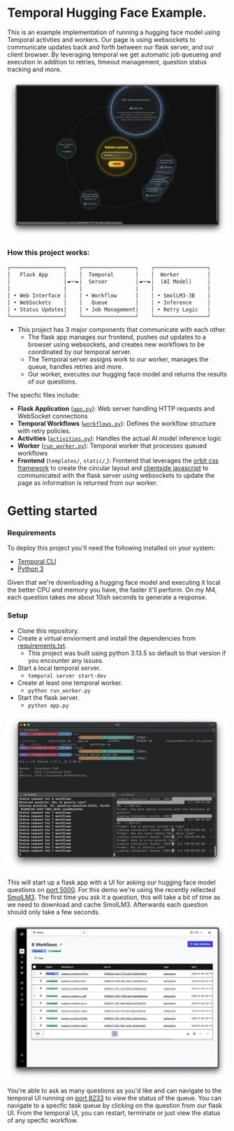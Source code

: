 # Temporal Hugging Face Example.

This is an example implementation of running a hugging face model using Temporal activties and workers. Our page is using websockets to communicate updates back and forth between our flask server, and our client browser. By leveraging temporal we get automatic job queueing and execution in addition to retries, timeout management, question status tracking and more.

![Screenshot of running application](images/ScreenshotTop.png)

### How this project works:

```
┌─────────────────┐    ┌─────────────────┐    ┌─────────────────┐
│   Flask App     │    │  Temporal       │    │  Worker         │
│                 │◄──►│  Server         │◄──►│  (AI Model)     │
│                 │    │                 │    │                 │
│ • Web Interface │    │ • Workflow      │    │ • SmolLM3-3B    │
│ • WebSockets    │    │   Queue         │    │ • Inference     │
│ • Status Updates│    │ • Job Management│    │ • Retry Logic   │
└─────────────────┘    └─────────────────┘    └─────────────────┘
```

- This project has 3 major components that communicate with each other.
  - The flask app manages our frontend, pushes out updates to a browser using websockets, and creates new workflows to be coordinated by our temporal server.
  - The Temporal server assigns work to our worker, manages the queue, handles retries and more.
  - Our worker, executes our hugging face model and returns the results of our questions.

The specfic files include:

- **Flask Application** ([`app.py`](app.py)): Web server handling HTTP requests and WebSocket connections
- **Temporal Workflows** ([`workflows.py`](workflows.py)): Defines the workflow structure with retry policies.
- **Activities** ([`activities.py`](activities.py)): Handles the actual AI model inference logic
- **Worker** ([`run_worker.py`](run_worker.py)): Temporal worker that processes queued workflows
- **Frontend** (`templates/`, `static/`,): Frontend that leverages the [orbit css framework](https://github.com/zumerlab/orbit) to create the circular layout and [clientside javascript](static/app.js) to communicated with the flask server using websockets to update the page as information is returned from our worker.

# Getting started

### Requirements

To deploy this project you'll need the following installed on your system:

- [Temporal CLI](https://temporal.io/setup/install-temporal-cli)
- [Python 3](https://github.com/pyenv/pyenv)

Given that we're downloading a hugging face model and executing it local the better CPU and memory you have, the faster it'll perform. On my M4, each question takes me about 10ish seconds to generate a response.

### Setup

- Clone this repository.
- Create a virtual enviorment and install the dependencies from [requirements.txt](requirements.txt).
  - This project was built using python 3.13.5 so default to that version if you encounter any issues.
- Start a local temporal server.
  - `temporal server start-dev`
- Create at least one temporal worker.
  - `python run_worker.py`
- Start the flask server.
  - `python app.py`

![Screenshot of terminal running the above processes](images/Terminal.png)

This will start up a flask app with a UI for asking our hugging face model questions on [port 5000](localhost://5000). For this demo we're using the recently rellected [SmolLM3](https://huggingface.co/HuggingFaceTB/SmolLM3-3B). The first time you ask it a question, this will take a bit of time as we need to download and cache SmolLM3. Afterwards each question should only take a few seconds.

![Temporal UI](images/Temporal.png)

You're able to ask as many questions as you'd like and can navigate to the temporal UI running on [port 8233](localhost://8233) to view the status of the queue. You can navigate to a specfic task queue by clicking on the question from our flask UI. From the temporal UI, you can restart, terminate or just view the status of any specfic workflow.
